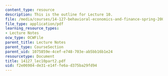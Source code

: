 ```yaml
---
content_type: resource
description: This is the outline for Lecture 10.
file: /media/courses/14-127-behavioral-economics-and-finance-spring-2004/f2e06984de31e14ffe6ad375ba29fd94_14127_lec10part2.pdf
file_type: application/pdf
learning_resource_types:
- Lecture Notes
ocw_type: OCWFile
parent_title: Lecture Notes
parent_type: CourseSection
parent_uid: 1075859e-4cef-e748-703e-ab5bb16b1e24
resourcetype: Document
title: 14127_lec10part2.pdf
uid: f2e06984-de31-e14f-fe6a-d375ba29fd94
---
```

